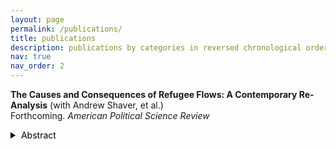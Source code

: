 ```yaml
---
layout: page
permalink: /publications/
title: publications
description: publications by categories in reversed chronological order. generated by jekyll-scholar.
nav: true
nav_order: 2
---
```

**The Causes and Consequences of Refugee Flows: A Contemporary Re-Analysis** (with Andrew Shaver, et al.) <br>Forthcoming. *American Political Science Review* <a href="https://doi.org/10.1017/S0003055424000285" target="_blank"><i class="fa fa-fw fa-link" aria-hidden="true"></i></a><a href="/files/cc_final.pdf" target="_blank"><i class="fas fa-fw fa-file-pdf" aria-hidden="true"></i></a><a href="/files/appendix_cc.pdf" target="_blank"><i class="fas fa-fw fa-paperclip" aria-hidden="true"></i></a><a href="https://doi.org/10.7910/DVN/JADOZL" target="_blank"><i class="fas fa-fw fa-code" aria-hidden="true"></i></a>

<style>
  #abstract {
    display: none;
  }

  .toggle-button {
    background-color: transparent;
    color: #000;
    border: none;
    padding: 0;
    cursor: pointer;
    margin-bottom: 10px; /* Added spacing */
  }

  .triangle {
    width: 0;
    height: 0;
    border-top: 5px solid transparent;
    border-bottom: 5px solid transparent;
    border-left: 8px solid #000;
    display: inline-block;
    margin-right: 5px;
    transform: rotate(0deg);
    transition: transform 0.3s;
  }

  .toggle-button.active .triangle {
    transform: rotate(90deg);
  }

  .button-container {
    display: inline-block;
    vertical-align: top;
  }
</style>
<div class="button-container">
  <div class="toggle-button">
    <span class="triangle"></span>
    <span>Abstract</span>
  </div>
  <div id="abstract">
    The world faces a forcible displacement crisis. Tens of millions of individuals have been forced across international boundaries worldwide. Therefore, the causes and consequences of refugee flows are the subjects of significant social science inquiry. Unfortunately, the historical lack of reliable data on actual refugee flows, country-specific data reporting timelines, and more general pre-2000 data quality issues have significantly limited empirical inferences on these topics. We replicate twenty-eight articles on these topics using data newly released after a multi-year collaboration with the United Nations on annual dyadic flows. We observe major inconsistencies between the newly released flow numbers and the stock-based flow estimates upon which decades of research are based; we also find widespread inappropriate treatment of missing historical values. When we replicate the existing literature using the newly introduced flow data, correcting the treatment of missing historical values, and temporally extending/restricting the study periods, we produce significantly different results.
  </div>
</div>

<script>
  document.addEventListener("DOMContentLoaded", function() {
    var toggleButton = document.querySelector(".toggle-button");
    var abstract = document.getElementById("abstract");

    toggleButton.addEventListener("click", function() {
      var isActive = toggleButton.classList.contains("active");
      if (!isActive) {
        abstract.style.display = "block";
        toggleButton.classList.add("active");
      } else {
        abstract.style.display = "none";
        toggleButton.classList.remove("active");
      }
    });
  });
</script>
